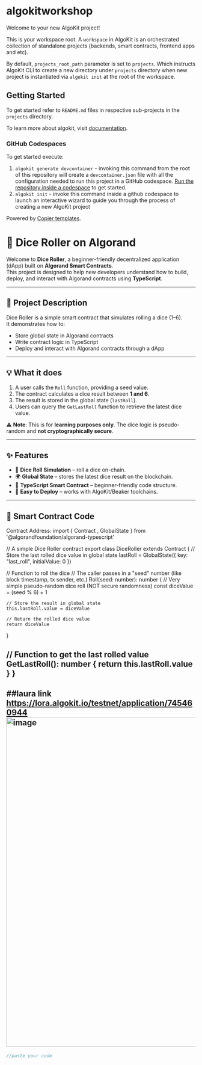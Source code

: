 # algokitworkshop

Welcome to your new AlgoKit project!

This is your workspace root. A `workspace` in AlgoKit is an orchestrated collection of standalone projects (backends, smart contracts, frontend apps and etc).

By default, `projects_root_path` parameter is set to `projects`. Which instructs AlgoKit CLI to create a new directory under `projects` directory when new project is instantiated via `algokit init` at the root of the workspace.

## Getting Started

To get started refer to `README.md` files in respective sub-projects in the `projects` directory.

To learn more about algokit, visit [documentation](https://github.com/algorandfoundation/algokit-cli/blob/main/docs/algokit.md).

### GitHub Codespaces

To get started execute:

1. `algokit generate devcontainer` - invoking this command from the root of this repository will create a `devcontainer.json` file with all the configuration needed to run this project in a GitHub codespace. [Run the repository inside a codespace](https://docs.github.com/en/codespaces/getting-started/quickstart) to get started.
2. `algokit init` - invoke this command inside a github codespace to launch an interactive wizard to guide you through the process of creating a new AlgoKit project

Powered by [Copier templates](https://copier.readthedocs.io/en/stable/).

  # 🎲 Dice Roller on Algorand  

Welcome to **Dice Roller**, a beginner-friendly decentralized application (dApp) built on **Algorand Smart Contracts**.  
This project is designed to help new developers understand how to build, deploy, and interact with Algorand contracts using **TypeScript**.  

---

## 📖 Project Description  

Dice Roller is a simple smart contract that simulates rolling a dice (1–6).  
It demonstrates how to:  
- Store global state in Algorand contracts  
- Write contract logic in TypeScript  
- Deploy and interact with Algorand contracts through a dApp  

---

## 💡 What it does  

1. A user calls the `Roll` function, providing a seed value.  
2. The contract calculates a dice result between **1 and 6**.  
3. The result is stored in the global state (`lastRoll`).  
4. Users can query the `GetLastRoll` function to retrieve the latest dice value.  

⚠️ **Note**: This is for **learning purposes only**. The dice logic is pseudo-random and **not cryptographically secure**.  

---

## ✨ Features  

- 🎲 **Dice Roll Simulation** – roll a dice on-chain.  
- 🌍 **Global State** – stores the latest dice result on the blockchain.  
- 📜 **TypeScript Smart Contract** – beginner-friendly code structure.  
- 🚀 **Easy to Deploy** – works with AlgoKit/Beaker toolchains.  

---

## 📜 Smart Contract Code  
Contract Address: import { Contract , GlobalState } from '@algorandfoundation/algorand-typescript'

// A simple Dice Roller contract
export class DiceRoller extends Contract {
  // Store the last rolled dice value in global state
  lastRoll = GlobalState<number>({ key: "last_roll", initialValue: 0 })

  // Function to roll the dice
  // The caller passes in a "seed" number (like block timestamp, tx sender, etc.)
  Roll(seed: number): number {
    // Very simple pseudo-random dice roll (NOT secure randomness)
    const diceValue = (seed % 6) + 1

    // Store the result in global state
    this.lastRoll.value = diceValue

    // Return the rolled dice value
    return diceValue
  }

  // Function to get the last rolled value
  GetLastRoll(): number {
    return this.lastRoll.value
  }
}
---
##laura link
https://lora.algokit.io/testnet/application/745460944
<img width="1919" height="877" alt="image" src="https://github.com/user-attachments/assets/315c540b-23f7-457b-88b4-58eba4a4d82b" />
---

```ts
//paste your code


